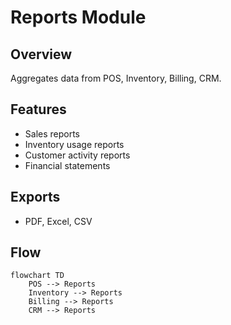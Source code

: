# Reports Module

## Overview
Aggregates data from POS, Inventory, Billing, CRM.

## Features
- Sales reports
- Inventory usage reports
- Customer activity reports
- Financial statements

## Exports
- PDF, Excel, CSV

## Flow
```mermaid
flowchart TD
    POS --> Reports
    Inventory --> Reports
    Billing --> Reports
    CRM --> Reports
```
